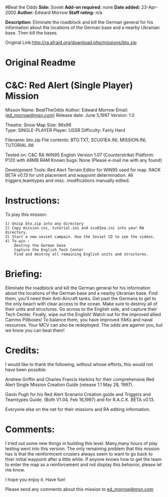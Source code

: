 #Beat the Odds
**Side:** Soviet
**Add-on required:** none
**Date added:** 23-Apr-2000
**Author:** Edward Morrow
**Staff rating:** n/a

**Description:** Eliminate the roadblock and kill the German general for his information about the locations of the German base and a nearby Ukranian base. Then kill the bases.

Original Link:http://ra.afraid.org/download.php/missions/bto.zip

# Original Readme

C&C: Red Alert (Single Player) Mission
======================================

Misson Name:	 	BeatTheOdds
Author:			Edward Morrow 
Email:			(ed_morrow@msn.com)
Release date:           June 5,1997
Version: 		1.0

Theatre:		Snow
Map Size:		96x96	
Type: 			SINGLE-PLAYER
Player:                 USSR
Difficulty:             Fairly Hard 

Filename:               bto.zip
File contents:          BTO.TXT, SCU01EA.INI, MISSION.INI, TUTORIAL.INI

Tested on:              C&C RA WIN95 English Version 1.07 (Counterstrike)
Platform:		P120 with 48MB RAM
Known bugs: 		None (Please e-mail me with any found)

Development Tools:      Red Alert Terrain Editor for WIN95 used for map.
			RACK BETA v0.13 for unit placement and waypoint determination.
                        All triggers,teamtypes and misc. modifications manually edited.  

Instructions:
============

To play this mission:

	1) Unzip bto.zip into any directory
	2) Copy mission.ini, tutorial.ini and scu01ea.ini into your RA directory.
	3) Start a new soviet campain. Use the Soviet CD to see the videos.
	4) To win :
		Destroy the German base
		Capture the English Tech Center
		Find and destroy all remaining English units and structures.

Briefing:
========

Eliminate the roadblock and kill the German general for his information about the locations of the German base and a nearby Ukranian base. Find them, you'll need their Anti-Aircraft tanks. Get past the Germans to get to the only beach with clear access to the ocean. Make sure to destroy all of their units and structures. Go across to the English side, and capture their Tech Center. Finally, wipe out the English! Watch out for the improved allied Cammo Pillboxes! To balance them, you have improved YAKs and naval resources. Your MCV can also be redeployed. The odds are against you, but we know you can beat them!


Credits:
=======

I would like to thank the following, without whose efforts, this would not have been possible:

Andrew Griffin and Charles Francis Harkins for their comprehensive Red Alert Single Mission Creation Guide (release 1.1 May 28, 1997).

Gavin Pugh for his Red Alert Scenario Creation guide and Triggers and Teamtypes Guide. (Both V1.04, Feb 16,1997) and for R.A.C.K. BETA v0.13.

Everyone else on the net for their missions and RA editing information.

Comments:
========

I tried out some new things in building this level. Many,many hours of play testing went into this version. The only remaining problem that this mission has is that the reinformcent crusiers always seem to want to go back to thier initial waypoint after a little while. If anyone knows how to get the team to enter the map as a reinforcement and not display this behavior, please let me know.

I hope you enjoy it. Have fun!

Please send any comments about this mission to ed_morrow@msn.com

